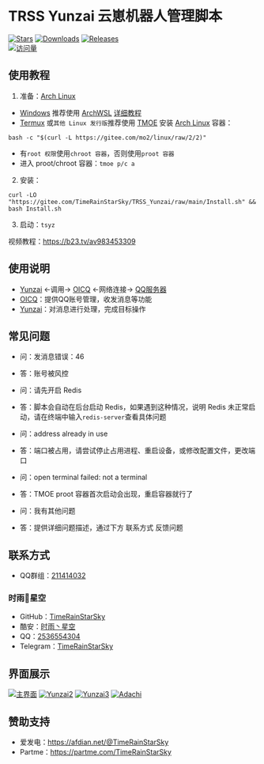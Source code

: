 # TRSS Yunzai 云崽机器人管理脚本
[![Stars](https://img.shields.io/github/stars/TimeRainStarSky/TRSS_Yunzai?color=yellow&label=收藏)](https://github.com/TimeRainStarSky/TRSS_Yunzai/stargazers)
[![Downloads](https://img.shields.io/github/downloads/TimeRainStarSky/TRSS_Yunzai/total?color=blue&label=下载)](https://gitee.com/TimeRainStarSky/TRSS_Yunzai/raw/main/Install.sh)
[![Releases](https://img.shields.io/github/v/release/TimeRainStarSky/TRSS_Yunzai?color=green&label=发布版本)](https://github.com/TimeRainStarSky/TRSS_Yunzai/releases/latest)  
[![访问量](https://profile-counter.glitch.me/TimeRainStarSky-TRSS_Yunzai/count.svg)](https://timerainstarsky.github.io/TRSS_Yunzai)

## 使用教程
1. 准备：[Arch Linux](https://archlinux.org)
- [Windows](https://www.microsoft.com/windows) 推荐使用 [ArchWSL](https://github.com/yuk7/ArchWSL) [详细教程](https://bytem.io/posts/install-arch-wsl)
- [Termux](https://github.com/hanxinhao000/ZeroTermux) 或`其他 Linux 发行版`推荐使用 [TMOE](https://gitee.com/mo2/linux) 安装 [Arch Linux](https://archlinux.org) 容器：
```
bash -c "$(curl -L https://gitee.com/mo2/linux/raw/2/2)"
```
- 有`root 权限`使用`chroot 容器`，否则使用`proot 容器`
- 进入 proot/chroot 容器：`tmoe p/c a`

2. 安装：
```
curl -LO "https://gitee.com/TimeRainStarSky/TRSS_Yunzai/raw/main/Install.sh" && bash Install.sh
```

3. 启动：`tsyz`

视频教程：<https://b23.tv/av983453309>

## 使用说明
- [Yunzai](https://github.com/Le-niao/Yunzai-Bot) <-调用-> [OICQ](https://oicqjs.github.io/oicq) <-网络连接-> [QQ服务器](https://im.qq.com)
- [OICQ](https://oicqjs.github.io/oicq)：提供QQ账号管理，收发消息等功能
- [Yunzai](https://github.com/Le-niao/Yunzai-Bot)：对消息进行处理，完成目标操作

## 常见问题
- 问：发消息错误：46
- 答：账号被风控

- 问：请先开启 Redis
- 答：脚本会自动在后台启动 Redis，如果遇到这种情况，说明 Redis 未正常启动，请在终端中输入`redis-server`查看具体问题

- 问：address already in use
- 答：端口被占用，请尝试停止占用进程、重启设备，或修改配置文件，更改端口

- 问：open terminal failed: not a terminal
- 答：TMOE proot 容器首次启动会出现，重启容器就行了

- 问：我有其他问题
- 答：提供详细问题描述，通过下方 联系方式 反馈问题

## 联系方式
- QQ群组：[211414032](https://jq.qq.com/?k=QU1xGLEB)
### 时雨🌌星空
- GitHub：[TimeRainStarSky](https://github.com/TimeRainStarSky)
- 酷安：[时雨丶星空](http://www.coolapk.com/u/2650948)
- QQ：[2536554304](https://qm.qq.com/cgi-bin/qm/qr?k=x8LtlP8vwZs7qLwmsbCsyLoAHy7Et1Pj)
- Telegram：[TimeRainStarSky](https://t.me/TimeRainStarSky)

## 界面展示
[![主界面](https://cdn.jsdelivr.net/gh/TimeRainStarSky/TRSS_Yunzai@main/Picture/Main.png)](https://TimeRainStarSky.GitHub.io/TRSS_Yunzai)
[![Yunzai2](https://cdn.jsdelivr.net/gh/TimeRainStarSky/TRSS_Yunzai@main/Picture/Yunzai2.png)](https://github.com/TimeRainStarSky/Yunzai-Bot-2)
[![Yunzai3](https://cdn.jsdelivr.net/gh/TimeRainStarSky/TRSS_Yunzai@main/Picture/Yunzai3.png)](https://github.com/Le-niao/Yunzai-Bot)
[![Adachi](https://cdn.jsdelivr.net/gh/TimeRainStarSky/TRSS_Yunzai@main/Picture/Adachi.png)](https://docs.adachi.top)

## 赞助支持
- 爱发电：<https://afdian.net/@TimeRainStarSky>
- Partme：<https://partme.com/TimeRainStarSky>